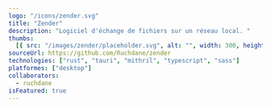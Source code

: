 ```yaml
---
logo: "/icons/zender.svg"
title: "Zender"
description: "Logiciel d'échange de fichiers sur un réseau local. "
thumbs:
  [{ src: "/images/zender/placeholder.svg", alt: "", width: 300, height: 600 }]
sourceUrl: https://github.com/Ruchdane/zender
technologies: ["rust", "tauri", "mithril", "typescript", "sass"]
platformes: ["desktop"]
collaborators:
  - ruchdane
isFeatured: true
---
```

